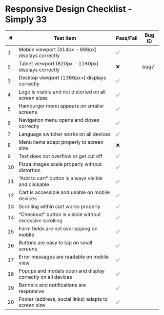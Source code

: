 # Responsive Design Checklist - Simply 33

| # | Test Item                                                                 | Pass/Fail | Bug ID |
|---|---------------------------------------------------------------------------|-----------|--------|
| 1 | Mobile viewport (414px - 896px) displays correctly                        |✅           |        |
| 2 | Tablet viewport (820px - 1180px) displays correctly                       |❌           |<a href="https://github.com/shutiak/simply33-qa-portfolio/blob/main/bug-reports/bugs/bug7.md#bug-007-reserve-now-and-order-online-buttons-shift-below-hero-banner-on-ipad-air-820x1180">bug7</a>        |
| 3 | Desktop viewport (1366px+) displays correctly                             |✅           |        |
| 4 | Logo is visible and not distorted on all screen sizes                    |✅           |        |
| 5 | Hamburger menu appears on smaller screens                                |✅           |        |
| 6 | Navigation menu opens and closes correctly                               |✅           |        |
| 7 | Language switcher works on all devices                                   |✅           |        |
| 8 | Menu items adapt properly to screen size                                 |❌           |        |
| 9 | Text does not overflow or get cut off                                    |✅           |        |
|10 | Pizza images scale properly without distortion                           |✅           |        |
|11 | “Add to cart” button is always visible and clickable                     |✅           |        |
|12 | Cart is accessible and usable on mobile devices                          |✅           |        |
|13 | Scrolling within cart works properly                                     |✅           |        |
|14 | “Checkout” button is visible without excessive scrolling                 |✅           |        |
|15 | Form fields are not overlapping on mobile                                |✅           |        |
|16 | Buttons are easy to tap on small screens                                 |✅           |        |
|17 | Error messages are readable on mobile view                               |✅           |        |
|18 | Popups and modals open and display correctly on all devices              |✅           |        |
|19 | Banners and notifications are responsive                                 |✅           |        |
|20 | Footer (address, social links) adapts to screen size                     |✅           |        |
